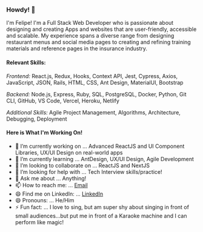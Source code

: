 ### Howdy! 👋

I'm Felipe! I'm a Full Stack Web Developer who is passionate about designing and creating Apps and websites that are user-friendly, accessible and scalable. My experience spans a diverse range from designing restaurant menus and social media pages to creating and refining training materials and reference pages in the insurance industry.

#### Relevant Skills:

*Frontend:* React.js, Redux, Hooks, Context API, Jest, Cypress, Axios, JavaScript, JSON, Rails, HTML, CSS, Ant Design, MaterialUI, Bootstrap

*Backend:* Node.js, Express, Ruby, SQL, PostgreSQL, Docker, Python, Git CLI, GitHub, VS Code, Vercel, Heroku, Netlify

*Additional Skills:* Agile Project Management, Algorithms, Architecture, Debugging, Deployment

#### Here is What I'm Working On! 


- 🔭 I’m currently working on ... Advanced ReactJS and UI Component Libraries, UX/UI Design on real-world apps
- 🌱 I’m currently learning ... AntDesign, UX/UI Design, Agile Development
- 👯 I’m looking to collaborate on ... ReactJS and NextJS
- 🤔 I’m looking for help with ... Tech Interview skills/practice!
- 💬 Ask me about ... Anything!
- 📫 How to reach me: ... [Email](mailto:fslauq@gmail.com)
- 😄 Find me on LinkedIn: ... [LinkedIn](https://www.linkedin.com/in/felipe-slaughter-quintero/)
- 😄 Pronouns: ... He/Him
- ⚡ Fun fact: ... I love to sing, but am super shy about singing in front of small audiences...but put me in front of a Karaoke machine and I can perform like magic!
